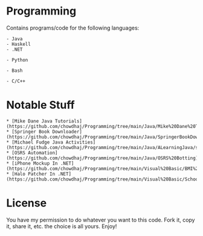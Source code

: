# Programming
Contains programs/code for the following languages:

    - Java
    - Haskell
    - .NET
    
    - Python
    
    - Bash
    
    - C/C++

# Notable Stuff
    * [Mike Dane Java Tutorials](https://github.com/chowdhaj/Programming/tree/main/Java/Mike%20Dane%20Tutorials/src/mikeDaneJavaTutorial)
    * [Springer Book Downloader](https://github.com/chowdhaj/Programming/tree/main/Java/SpringerBookDownloader)
    * [Michael Fudge Java Activities](https://github.com/chowdhaj/Programming/tree/main/Java/ALearningJava/src/lesson)
    * [OSRS Automation](https://github.com/chowdhaj/Programming/tree/main/Java/OSRS%20Botting)
    * [iPhone Mockup In .NET](https://github.com/chowdhaj/Programming/tree/main/Visual%20Basic/BMI%20Calculator)
    * [Halo Patcher In .NET](https://github.com/chowdhaj/Programming/tree/main/Visual%20Basic/School%20Project)

# License
You have my permission to do whatever you want to this code. Fork it, copy it, share it, etc. the choice is all yours. Enjoy!
